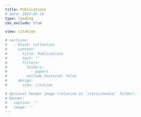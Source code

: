 ```yaml
---
title: Publications
# date: 2024-05-19
type: landing
cms_exclude: true

view: citation

# sections:
#   - block: collection
#     content:
#       title: Publications
#       text: ''
#       filters:
#         folders:
#           - papers
#         exclude_featured: false
#     design:
#       view: citation

# Optional header image (relative to `static/media/` folder).
# banner:
#   caption: ''
#   image: ''
---
```

